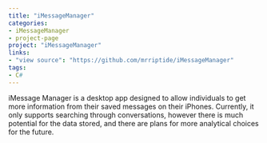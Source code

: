 ```yaml
---
title: "iMessageManager"
categories:
- iMessageManager
- project-page
project: "iMessageManager"
links:
- "view source": "https://github.com/mrriptide/iMessageManager"
tags:
- C#
---
```

iMessage Manager is a desktop app designed to allow individuals to get more information from their saved messages on their iPhones.
Currently, it only supports searching through conversations, however there is much potential for the data stored, and there are plans for more analytical choices for the future.
